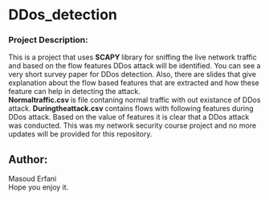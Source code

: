 # DDos_detection
<h3> Project Description: </h3>

This is a project that uses <b>SCAPY </b> library for sniffing the live network traffic and based on the flow features DDos attack will be identified.
You can see a very short survey paper for DDos detection. Also, there are slides that give explanation about the flow based features that are extracted and how these feature
can help in detecting the attack. </br>
<b> Normaltraffic.csv </b> is file contaning normal traffic with out existance of DDos attack.
<b> Duringtheattack.csv </b> contains flows with following features during DDos attack. Based on the value of features it is clear that a DDos attack was conducted.
This was my network security course project and no more updates will be provided for this repository.

<h2> Author:</h2>
Masoud Erfani </br>
Hope you enjoy it.
